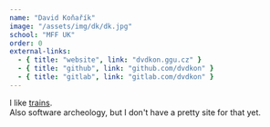 ```yaml
---
name: "David Koňařík"
image: "/assets/img/dk/dk.jpg"
school: "MFF UK"
order: 0
external-links:
  - { title: "website", link: "dvdkon.ggu.cz" }
  - { title: "github", link: "github.com/dvdkon" }
  - { title: "gitlab", link: "gitlab.com/dvdkon" }
---
```


I like [trains](https://rt.jr.ggu.cz/).  
Also software archeology, but I don't have a pretty site for that yet.
